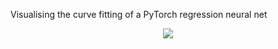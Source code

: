 Visualising the curve fitting of a PyTorch regression neural net

<p align="center">
  <img src="output.gif"/>
</p>
